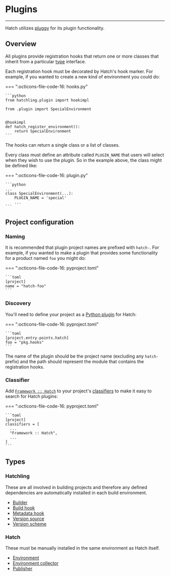 # Plugins

-----

Hatch utilizes [pluggy](https://github.com/pytest-dev/pluggy) for its plugin functionality.

## Overview

All plugins provide registration hooks that return one or more classes that inherit from a particular [type](#types) interface.

Each registration hook must be decorated by Hatch's hook marker. For example, if you wanted to create a new kind of environment you could do:

=== ":octicons-file-code-16: hooks.py"

    ```python
    from hatchling.plugin import hookimpl

    from .plugin import SpecialEnvironment


    @hookimpl
    def hatch_register_environment():
        return SpecialEnvironment
    ```

The hooks can return a single class or a list of classes.

Every class must define an attribute called `PLUGIN_NAME` that users will select when they wish to use the plugin. So in the example above, the class might be defined like:

=== ":octicons-file-code-16: plugin.py"

    ```python
    ...
    class SpecialEnvironment(...):
        PLUGIN_NAME = 'special'
        ...
    ```

## Project configuration

### Naming

It is recommended that plugin project names are prefixed with `hatch-`. For example, if you wanted to make a plugin that provides some functionality for a product named `foo` you might do:

=== ":octicons-file-code-16: pyproject.toml"

    ```toml
    [project]
    name = "hatch-foo"
    ```

### Discovery

You'll need to define your project as a [Python plugin](../config/metadata.md#plugins) for Hatch:

=== ":octicons-file-code-16: pyproject.toml"

    ```toml
    [project.entry-points.hatch]
    foo = "pkg.hooks"
    ```

The name of the plugin should be the project name (excluding any `hatch-` prefix) and the path should represent the module that contains the registration hooks.

### Classifier

Add [`Framework :: Hatch`](https://pypi.org/search/?c=Framework+%3A%3A+Hatch) to your project's [classifiers](../config/metadata.md#classifiers) to make it easy to search for Hatch plugins:

=== ":octicons-file-code-16: pyproject.toml"

    ```toml
    [project]
    classifiers = [
      ...
      "Framework :: Hatch",
      ...
    ]
    ```

## Types

### Hatchling

These are all involved in building projects and therefore any defined dependencies are automatically installed in each build environment.

- [Builder](builder/reference.md)
- [Build hook](build-hook/reference.md)
- [Metadata hook](metadata-hook/reference.md)
- [Version source](version-source/reference.md)
- [Version scheme](version-scheme/reference.md)

### Hatch

These must be manually installed in the same environment as Hatch itself.

- [Environment](environment/reference.md)
- [Environment collector](environment-collector/reference.md)
- [Publisher](publisher/reference.md)
